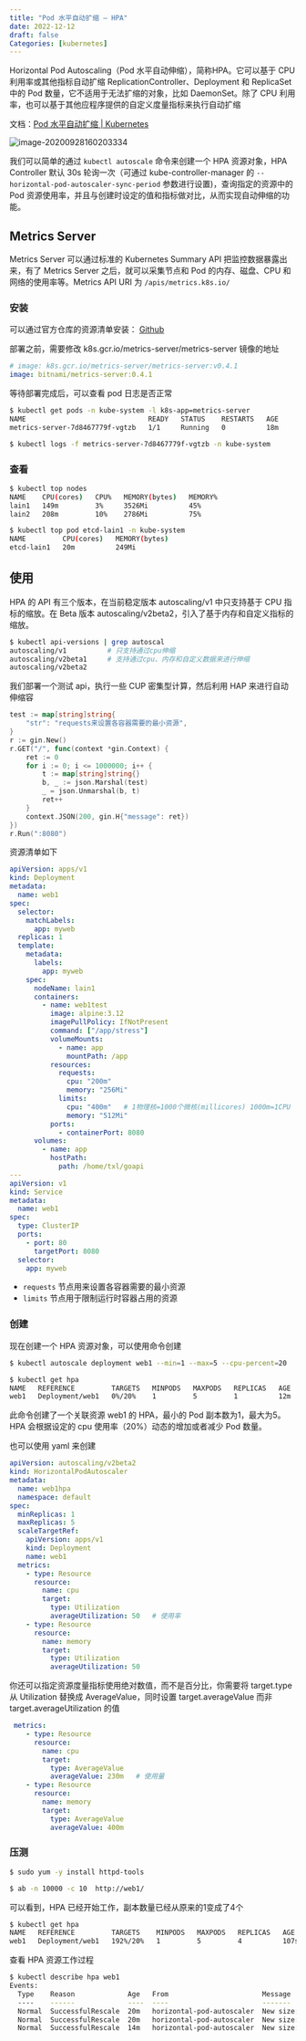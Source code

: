 ```yaml
---
title: "Pod 水平自动扩缩 — HPA"
date: 2022-12-12
draft: false
Categories: [kubernetes]
---
```


Horizontal Pod Autoscaling（Pod 水平自动伸缩），简称HPA。它可以基于 CPU 利用率或其他指标自动扩缩 ReplicationController、Deployment 和 ReplicaSet 中的 Pod 数量，它不适用于无法扩缩的对象，比如 DaemonSet。除了 CPU 利用率，也可以基于其他应程序提供的自定义度量指标来执行自动扩缩

文档：[Pod 水平自动扩缩 | Kubernetes](https://kubernetes.io/zh-cn/docs/tasks/run-application/horizontal-pod-autoscale/)

![image-20200928160203334](https://raw.githubusercontent.com/xuliangTang/picbeds/main/typora/20201004174900.png)

我们可以简单的通过 `kubectl autoscale` 命令来创建一个 HPA 资源对象，HPA Controller 默认 30s 轮询一次（可通过 kube-controller-manager 的 `--horizontal-pod-autoscaler-sync-period` 参数进行设置)，查询指定的资源中的 Pod 资源使用率，并且与创建时设定的值和指标做对比，从而实现自动伸缩的功能。



## Metrics Server

Metrics Server 可以通过标准的 Kubernetes Summary API 把监控数据暴露出来，有了 Metrics Server 之后，就可以采集节点和 Pod 的内存、磁盘、CPU 和网络的使用率等。Metrics API URI 为 ``/apis/metrics.k8s.io/ ``

### 安装

可以通过官方仓库的资源清单安装： [Github](https://github.com/kubernetes-sigs/metrics-server) 

部署之前，需要修改 k8s.gcr.io/metrics-server/metrics-server 镜像的地址

```yaml
# image: k8s.gcr.io/metrics-server/metrics-server:v0.4.1
image: bitnami/metrics-server:0.4.1
```

等待部署完成后，可以查看 pod 日志是否正常

```bash
$ kubectl get pods -n kube-system -l k8s-app=metrics-server
NAME                              READY   STATUS    RESTARTS   AGE
metrics-server-7d8467779f-vgtzb   1/1     Running   0          18m

$ kubectl logs -f metrics-server-7d8467779f-vgtzb -n kube-system
```

### 查看

```bash
$ kubectl top nodes
NAME    CPU(cores)   CPU%   MEMORY(bytes)   MEMORY%   
lain1   149m         3%     3526Mi          45%       
lain2   208m         10%    2786Mi          75%

$ kubectl top pod etcd-lain1 -n kube-system
NAME         CPU(cores)   MEMORY(bytes)   
etcd-lain1   20m          249Mi
```



## 使用

HPA 的 API 有三个版本，在当前稳定版本 autoscaling/v1 中只支持基于 CPU 指标的缩放。在 Beta 版本 autoscaling/v2beta2，引入了基于内存和自定义指标的缩放。

```bash
$ kubectl api-versions | grep autoscal
autoscaling/v1			# 只支持通过cpu伸缩
autoscaling/v2beta1		# 支持通过cpu、内存和自定义数据来进行伸缩
autoscaling/v2beta2
```

我们部署一个测试 api，执行一些 CUP 密集型计算，然后利用 HAP 来进行自动伸缩容

```go
test := map[string]string{
	"str": "requests来设置各容器需要的最小资源",
}
r := gin.New()
r.GET("/", func(context *gin.Context) {
	ret := 0
	for i := 0; i <= 1000000; i++ {
		t := map[string]string{}
		b, _ := json.Marshal(test)
		_ = json.Unmarshal(b, t)
		ret++
	}
	context.JSON(200, gin.H{"message": ret})
})
r.Run(":8080")
```

资源清单如下

```yaml
apiVersion: apps/v1
kind: Deployment
metadata:
  name: web1
spec:
  selector:
    matchLabels:
      app: myweb
  replicas: 1
  template:
    metadata:
      labels:
        app: myweb
    spec:
      nodeName: lain1
      containers:
        - name: web1test
          image: alpine:3.12
          imagePullPolicy: IfNotPresent
          command: ["/app/stress"]
          volumeMounts:
            - name: app
              mountPath: /app
          resources:
            requests:
              cpu: "200m"
              memory: "256Mi"
            limits:
              cpu: "400m" 	# 1物理核=1000个微核(millicores) 1000m=1CPU
              memory: "512Mi"
          ports:
            - containerPort: 8080
      volumes:
        - name: app
          hostPath:
            path: /home/txl/goapi
---
apiVersion: v1
kind: Service
metadata:
  name: web1
spec:
  type: ClusterIP
  ports:
    - port: 80
      targetPort: 8080
  selector:
    app: myweb
```

- `requests` 节点用来设置各容器需要的最小资源
- `limits` 节点用于限制运行时容器占用的资源

### 创建

现在创建一个 HPA 资源对象，可以使用命令创建

```bash
$ kubectl autoscale deployment web1 --min=1 --max=5 --cpu-percent=20

$ kubectl get hpa
NAME   REFERENCE         TARGETS   MINPODS   MAXPODS   REPLICAS   AGE
web1   Deployment/web1   0%/20%    1         5         1          12m
```

此命令创建了一个关联资源 web1 的 HPA，最小的 Pod 副本数为1，最大为5。HPA 会根据设定的 cpu 使用率（20%）动态的增加或者减少 Pod 数量。

也可以使用 yaml 来创建

```yaml
apiVersion: autoscaling/v2beta2
kind: HorizontalPodAutoscaler
metadata:
  name: web1hpa
  namespace: default
spec:
  minReplicas: 1
  maxReplicas: 5
  scaleTargetRef:
    apiVersion: apps/v1
    kind: Deployment
    name: web1
  metrics:
    - type: Resource
      resource:
        name: cpu
        target:
          type: Utilization
          averageUtilization: 50   # 使用率
    - type: Resource
      resource:
        name: memory
        target:
          type: Utilization
          averageUtilization: 50
```

你还可以指定资源度量指标使用绝对数值，而不是百分比，你需要将 target.type 从 Utilization 替换成 AverageValue，同时设置 target.averageValue 而非 target.averageUtilization 的值

```yaml
 metrics:
    - type: Resource
      resource:
        name: cpu
        target:
          type: AverageValue
          averageValue: 230m   # 使用量
    - type: Resource
      resource:
        name: memory
        target:
          type: AverageValue
          averageValue: 400m
```

### 压测

```bash
$ sudo yum -y install httpd-tools

$ ab -n 10000 -c 10  http://web1/
```

可以看到，HPA 已经开始工作，副本数量已经从原来的1变成了4个

```bash
$ kubectl get hpa
NAME   REFERENCE         TARGETS    MINPODS   MAXPODS   REPLICAS   AGE
web1   Deployment/web1   192%/20%   1         5         4          107s
```

查看 HPA 资源工作过程

```bash
$ kubectl describe hpa web1
Events:
  Type    Reason             Age   From                       Message
  ----    ------             ----  ----                       -------
  Normal  SuccessfulRescale  20m   horizontal-pod-autoscaler  New size: 4; reason: cpu resource utilization (percentage of request) above target
  Normal  SuccessfulRescale  20m   horizontal-pod-autoscaler  New size: 5; reason: cpu resource utilization (percentage of request) above target
  Normal  SuccessfulRescale  14m   horizontal-pod-autoscaler  New size: 1; reason: All metrics below target
```
